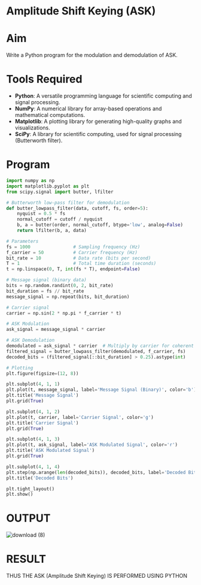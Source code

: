 # Amplitude Shift Keying (ASK)

# Aim
Write a Python program for the modulation and demodulation of ASK.

# Tools Required
- **Python**: A versatile programming language for scientific computing and signal processing.
- **NumPy**: A numerical library for array-based operations and mathematical computations.
- **Matplotlib**: A plotting library for generating high-quality graphs and visualizations.
- **SciPy**: A library for scientific computing, used for signal processing (Butterworth filter).

# Program
```python
import numpy as np
import matplotlib.pyplot as plt
from scipy.signal import butter, lfilter

# Butterworth low-pass filter for demodulation
def butter_lowpass_filter(data, cutoff, fs, order=5):
    nyquist = 0.5 * fs
    normal_cutoff = cutoff / nyquist
    b, a = butter(order, normal_cutoff, btype='low', analog=False)
    return lfilter(b, a, data)

# Parameters
fs = 1000                # Sampling frequency (Hz)
f_carrier = 50           # Carrier frequency (Hz)
bit_rate = 10            # Data rate (bits per second)
T = 1                    # Total time duration (seconds)
t = np.linspace(0, T, int(fs * T), endpoint=False)

# Message signal (binary data)
bits = np.random.randint(0, 2, bit_rate)
bit_duration = fs // bit_rate
message_signal = np.repeat(bits, bit_duration)

# Carrier signal
carrier = np.sin(2 * np.pi * f_carrier * t)

# ASK Modulation
ask_signal = message_signal * carrier

# ASK Demodulation
demodulated = ask_signal * carrier  # Multiply by carrier for coherent detection
filtered_signal = butter_lowpass_filter(demodulated, f_carrier, fs)
decoded_bits = (filtered_signal[::bit_duration] > 0.25).astype(int)

# Plotting
plt.figure(figsize=(12, 8))

plt.subplot(4, 1, 1)
plt.plot(t, message_signal, label='Message Signal (Binary)', color='b')
plt.title('Message Signal')
plt.grid(True)

plt.subplot(4, 1, 2)
plt.plot(t, carrier, label='Carrier Signal', color='g')
plt.title('Carrier Signal')
plt.grid(True)

plt.subplot(4, 1, 3)
plt.plot(t, ask_signal, label='ASK Modulated Signal', color='r')
plt.title('ASK Modulated Signal')
plt.grid(True)

plt.subplot(4, 1, 4)
plt.step(np.arange(len(decoded_bits)), decoded_bits, label='Decoded Bits', color='r', marker='x')
plt.title('Decoded Bits')

plt.tight_layout()
plt.show()
```

# OUTPUT
![download (8)](https://github.com/user-attachments/assets/5434dd89-99c5-4131-a941-2ee2e63d9b24)

# RESULT
THUS THE ASK (Amplitude Shift Keying) IS PERFORMED USING PYTHON
